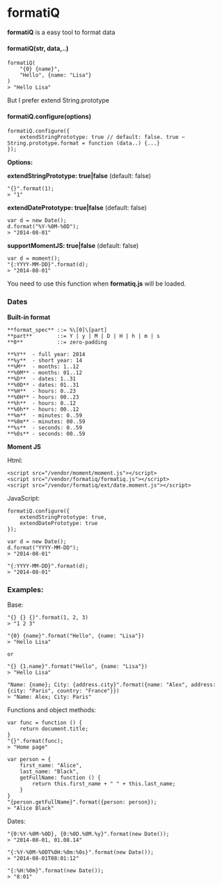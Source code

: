 formatiQ
========

**formatiQ** is a easy tool to format data

#### formatiQ(str, data,..)

    formatiQ(
        "{0} {name}", 
        "Hello", {name: "Lisa"}
    )
    > "Hello Lisa"
    
But I prefer extend String.prototype

#### formatiQ.configure(options)

    formatiQ.configure({
        extendStringPrototype: true // default: false. true ~ String.prototype.format = function (data..) {...}
    });

**Options:**

**extendStringPrototype: true|false** (default: false)

    "{}".format(1);
    > "1"

**extendDatePrototype: true|false** (default: false)

    var d = new Date();
    d.format("%Y-%0M-%0D");
    > "2014-08-01"

**supportMomentJS: true|false** (default: false)

    var d = moment();
    "{:YYYY-MM-DD}".format(d);
    > "2014-08-01"
    
You need to use this function when **formatiq.js** will be loaded.


### Dates

**Built-in format**

    **format_spec** ::= %\[0]\[part]
    **part**        ::= Y | y | M | D | H | h | m | s
    **0**           ::= zero-padding

    **%Y**  - full year: 2014
    **%y**  - short year: 14
    **%M**  - months: 1..12
    **%0M** - months: 01..12
    **%D**  - dates: 1..31
    **%0D** - dates: 01..31
    **%H**  - hours: 0..23
    **%0H** - hours: 00..23
    **%h**  - hours: 0..12
    **%0h** - hours: 00..12
    **%m**  - minutes: 0..59
    **%0m** - minutes: 00..59
    **%s**  - seconds: 0..59
    **%0s** - seconds: 00..59

**Moment JS**

Html:

    <script src="/vendor/moment/moment.js"></script>
    <script src="/vendor/formatiq/formatiq.js"></script>
    <script src="/vendor/formatiq/ext/date.moment.js"></script>

JavaScript:

    formatiQ.configure({
        extendStringPrototype: true,
        extendDatePrototype: true
    });

    var d = new Date();
    d.format("YYYY-MM-DD");
    > "2014-08-01"

    "{:YYYY-MM-DD}".format(d);
    > "2014-08-01"


### Examples:

Base:

    "{} {} {}".format(1, 2, 3)
    > "1 2 3"

    "{0} {name}".format("Hello", {name: "Lisa"})
    > "Hello Lisa"

    or

    "{} {1.name}".format("Hello", {name: "Lisa"})
    > "Hello Lisa"

    "Name: {name}; City: {address.city}".format({name: "Alex", address: {city: "Paris", country: "France"}})
    > "Name: Alex; City: Paris"

Functions and object methods:

    var func = function () {
        return document.title;
    }
    "{}".format(func);
    > "Home page"

    var person = {
        first_name: "Alice",
        last_name: "Black",
        getFullName: function () {
            return this.first_name + " " + this.last_name;
        }
    }
    "{person.getFullName}".format({person: person});
    > "Alice Black"

Dates:

    "{0:%Y-%0M-%0D}, {0:%0D.%0M.%y}".format(new Date());
    > "2014-08-01, 01.08.14"

    "{:%Y-%0M-%0DT%0H:%0m:%0s}".format(new Date());
    > "2014-08-01T08:01:12"

    "{:%H:%0m}".format(new Date());
    > "8:01"
